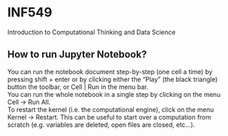 # INF549
Introduction to Computational Thinking and Data Science

## How to run Jupyter Notebook? ##
You can run the notebook document step-by-step (one cell a time) by pressing shift + enter or by clicking either the “Play” (the black triangle) button the toolbar, or Cell | Run in the menu bar.      
You can run the whole notebook in a single step by clicking on the menu Cell -> Run All.       
To restart the kernel (i.e. the computational engine), click on the menu Kernel -> Restart. This can be useful to start over a computation from scratch (e.g. variables are deleted, open files are closed, etc...).
